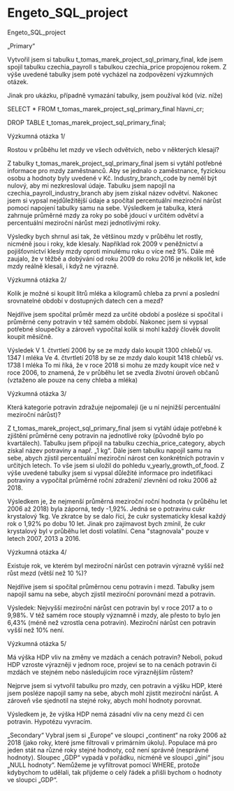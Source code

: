 # Engeto_SQL_project
Engeto_SQL_project

„Primary“

Vytvořil jsem si tabulku t_tomas_marek_project_sql_primary_final, kde jsem 
spojil tabulku czechia_payroll s tabulkou czechia_price propojenou rokem. 
Z výše uvedené tabulky jsem poté vycházel na zodpovězení výzkumných otázek.

Jinak pro ukázku, případně vymazání tabulky, jsem používal kód (viz. níže)

SELECT * FROM t_tomas_marek_project_sql_primary_final hlavni_cr;

DROP TABLE t_tomas_marek_project_sql_primary_final;

Výzkumná otázka 1/

Rostou v průběhu let mzdy ve všech odvětvích, nebo v některých klesají?

Z tabulky t_tomas_marek_project_sql_primary_final jsem si vytáhl potřebné 
informace pro mzdy zaměstnanců. Aby se jednalo o zaměstnance, fyzickou osobu
a hodnoty byly uvedené v Kč. Industry_branch_code by neměl být nulový, aby
mi nezkresloval údaje. Tabulku jsem napojil na czechia_payroll_industry_branch
aby jsem získal název odvětví. Nakonec jsem si vypsal nejdůležitější údaje a 
spočítal percentuální meziroční nárůst pomocí napojení tabulky samu na sebe.
Výsledkem je tabulka, která zahrnuje průměrné mzdy za roky po sobě jdoucí
v určitém odvětví a percentuální meziroční nárůst mezi jednotlivými roky.

Výsledky bych shrnul asi tak, že většinou mzdy v průběhu let rostly, nicméně 
jsou i roky, kde klesaly. Například rok 2009 v peněžnictví a pojišťovnictví 
klesly mzdy oproti minulému roku o více než 9%. Dále mě zaujalo, že v těžbě 
a dobývání od roku 2009 do roku 2016 je několik let, kde mzdy reálně klesali, 
i když ne výrazně. 

Výzkumná otázka 2/

Kolik je možné si koupit litrů mléka a kilogramů chleba za první a poslední srovnatelné 
období v dostupných datech cen a mezd?

Nejdříve jsem spočítal průměr mezd za určité období a posléze si spočítal 
i průměrné ceny potravin v též samém období. Nakonec jsem si vypsal potřebné
sloupečky a zároveň vypočítal kolik si mohl každý člověk dovolit koupit měsíčně. 

Výsledek
V 1. čtvrtletí 2006 by se ze mzdy dalo koupit 1300 chlebů/ vs. 1347 l mléka
Ve 4. čtvrtletí 2018 by se ze mzdy dalo koupit 1418 chlebů/ vs. 1738 l mléka
To mi říká, že v roce 2018 si mohu ze mzdy koupit více než v roce 2006, to znamená, 
že  v průběhu let se zvedla životní úroveň občanů (vztaženo ale pouze na ceny chleba a mléka)

Výzkumná otázka 3/

Která kategorie potravin zdražuje nejpomaleji (je u ní nejnižší percentuální meziroční nárůst)?

Z t_tomas_marek_project_sql_primary_final jsem si vytáhl údaje potřebné 
k zjištění průměrné ceny potravin na jednotlivé roky (původně bylo po 
kvartálech). Tabulku jsem připojil na tabulku czechia_price_category,
abych získal název potraviny a např. „1 kg“. Dále jsem tabulku napojil
samu na sebe, abych zjistil percentuální meziroční nárost cen konkrétních 
potravin v určitých letech. To vše jsem si uložil do pohledu v_yearly_growth_of_food.
Z výše uvedené tabulky jsem si vypsal důležité informace pro indetifikaci potraviny 
a vypočítal průměrné roční zdražení/ zlevnění od roku 2006 až 2018.

Výsledkem je, že nejmenší průměrná meziroční roční hodnota (v průběhu let 2006 až 2018) byla záporná,
tedy -1,92%. Jedná se o potravinu cukr krystalový 1kg. Ve zkratce by se dalo říci, že cukr systematicky
klesal každý rok o 1,92% po dobu 10 let. Jinak pro zajímavost bych zmínil, že cukr krystalový byl
v průběhu let dosti volatilní. Cena "stagnovala" pouze v letech 2007, 2013 a 2016.

Výzkumná otázka 4/

Existuje rok, ve kterém byl meziroční nárůst cen potravin výrazně vyšší než růst mezd 
(větší než 10 %)?

Nejdříve jsem si spočítal průměrnou cenu potravin i mezd. Tabulky jsem napojil samu na 
sebe, abych zjistil meziroční porovnání mezd a potravin. 

Výsledek: Nejvyšší meziroční nárůst cen potravin byl v roce 2017
a to o 9,98%. V též samém roce stouply významně i mzdy, ale přesto to bylo
jen 6,43% (méně než vzrostla cena potravin). Meziroční nárůst cen potravin 
vyšší než 10% není. 

Výzkumná otázka 5/

Má výška HDP vliv na změny ve mzdách a cenách potravin? Neboli, pokud HDP vzroste výrazněji 
v jednom roce, projeví se to na cenách potravin či mzdách ve stejném nebo následujícím roce 
výraznějším růstem?

Nejprve jsem si vytvořil tabulku pro mzdy, cen potravin a výšku HDP, které jsem posléze 
napojil samy na sebe, abych mohl zjistit meziroční nárůst. A zároveň vše sjednotil na
stejné roky, abych mohl hodnoty porovnat. 

Výsledkem je, že výška HDP nemá zásadní vliv na ceny mezd či cen potravin. Hypotézu vyvracím.

„Secondary“
Vybral jsem si „Europe“ ve sloupci „continent“ na roky 2006 až 2018 (jako roky, které jsme 
filtrovali v primárním úkolu). Populace má pro jeden stát na různé roky stejné hodnoty, což 
není správně (nesprávné hodnoty). Sloupec „GDP“ vypadá v pořádku, nicméně ve sloupci „gini“ 
jsou „NULL hodnoty“. Nemůžeme je vyfiltrovat pomocí WHERE, protože kdybychom to udělali, tak 
přijdeme o celý řádek a přišli bychom o hodnoty ve sloupci „GDP“.   
